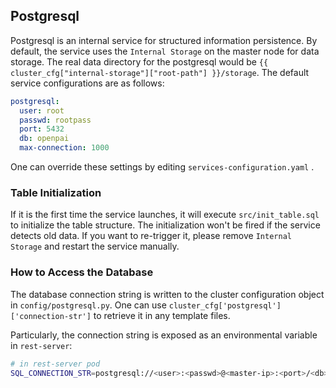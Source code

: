 ## Postgresql

Postgresql is an internal service for structured information persistence. By default, the service uses the `Internal Storage` on the master node for data storage. The real data directory for the postgresql would be `{{ cluster_cfg["internal-storage"]["root-path"] }}/storage`. The default service configurations are as follows:

```yaml
postgresql:
  user: root
  passwd: rootpass
  port: 5432
  db: openpai
  max-connection: 1000
``` 

One can override these settings by editing `services-configuration.yaml` .

### Table Initialization

If it is the first time the service launches, it will execute `src/init_table.sql` to initialize the table structure. The initialization won't be fired if the service detects old data. If you want to re-trigger it, please remove `Internal Storage` and restart the service manually.

### How to Access the Database

The database connection string is written to the cluster configuration object in `config/postgresql.py`. One can use `cluster_cfg['postgresql']['connection-str']` to retrieve it in any template files.

Particularly, the connection string is exposed as an environmental variable in `rest-server`:

```bash
# in rest-server pod
SQL_CONNECTION_STR=postgresql://<user>:<passwd>@<master-ip>:<port>/<db>
```

